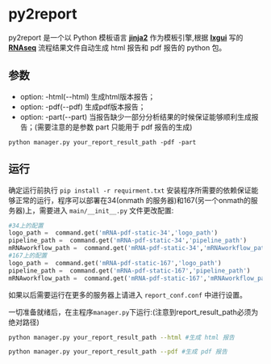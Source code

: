 # py2report
py2report 是一个以 Python 模板语言 [**jinja2**](http://jinja.pocoo.org/docs/2.9/) 作为模板引擎,根据 [**lxgui**](https://github.com/bioShaun) 写的 [**RNAseq**](https://github.com/bioShaun/RNAseq) 流程结果文件自动生成 html 报告和 pdf 报告的 python 包。

## 参数
- option: -html(--html) 生成html版本报告；
- option: -pdf(--pdf) 生成pdf版本报告；
- option: -part(--part) 当报告缺少一部分分析结果的时候保证能够顺利生成报告；(需要注意的是参数 part 只能用于 pdf 报告的生成)

```
python manager.py your_report_result_path -pdf -part 
```

## 运行
确定运行前执行 `pip install -r requirment.txt` 安装程序所需要的依赖保证能够正常的运行，程序可以部署在34(onmath 的服务器)和167(另一个onmath的服务器)上，需要进入 `main/__init__.py` 文件更改配置:
```python
#34上的配置
logo_path =  command.get('mRNA-pdf-static-34','logo_path')
pipeline_path =  command.get('mRNA-pdf-static-34','pipeline_path')
mRNAworkflow_path =  command.get('mRNA-pdf-static-34','mRNAworkflow_path')
#167上的配置
logo_path =  command.get('mRNA-pdf-static-167','logo_path')
pipeline_path =  command.get('mRNA-pdf-static-167','pipeline_path')
mRNAworkflow_path =  command.get('mRNA-pdf-static-167','mRNAworkflow_path')
```
如果以后需要运行在更多的服务器上请进入 `report_conf.conf` 中进行设置。

一切准备就绪后，在主程序`manager.py`下运行:(注意到report_result_path必须为绝对路径)
```sh
python manager.py your_report_result_path --html #生成 html 报告

python manager.py your_report_result_path --pdf #生成 pdf 报告
```
